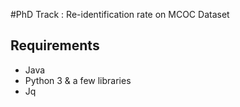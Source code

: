 #PhD Track : Re-identification rate on MCOC Dataset

## Requirements
- Java
- Python 3 & a few libraries
- Jq